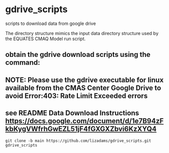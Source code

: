 # gdrive_scripts

  scripts to download data from google drive

  The directory structure mimics the input data directory structure used by the EQUATES CMAQ Model run script.

## obtain the gdrive download scripts using the command:
## NOTE: Please use the gdrive executable for linux available from the CMAS Center Google Drive to avoid Error:403: Rate Limit Exceeded errors
## see README Data Download Instructions https://docs.google.com/document/d/1e7B94zFkbKygVWfrhGwEZL51jF4fGXGXZbvi6KzXYQ4


```
git clone -b main https://github.com/lizadams/gdrive_scripts.git gdrive_scripts
```
